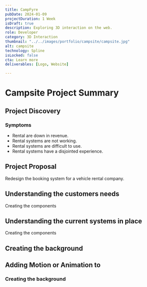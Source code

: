 ```yaml
---
title: CampFyre
pubDate: 2024-01-09
projectDuration: 1 Week
isDraft: true
description: Exploring 3D interaction on the web.
role: Developer
category: 3D Interaction
thumbnail: "../../images/portfolio/campsite/campsite.jpg"
alt: campsite
technology: Spline
isLocked: false
cta: Learn more
deliverables: [Logo, Website]

---
```


# Campsite Project Summary
## Project Discovery

### Symptoms 
- Rental are down in revenue.
- Rental systems are not working.
- Rental systems are difficult to use.
- Rental systems have a disjointed experience.

## Project Proposal
Redesign the booking system for a vehicle rental company.

## Understanding the customers needs
Creating the components

## Understanding the current systems in place
Creating the components



## Creating the background


## Adding Motion or Animation to

### Creating the background

